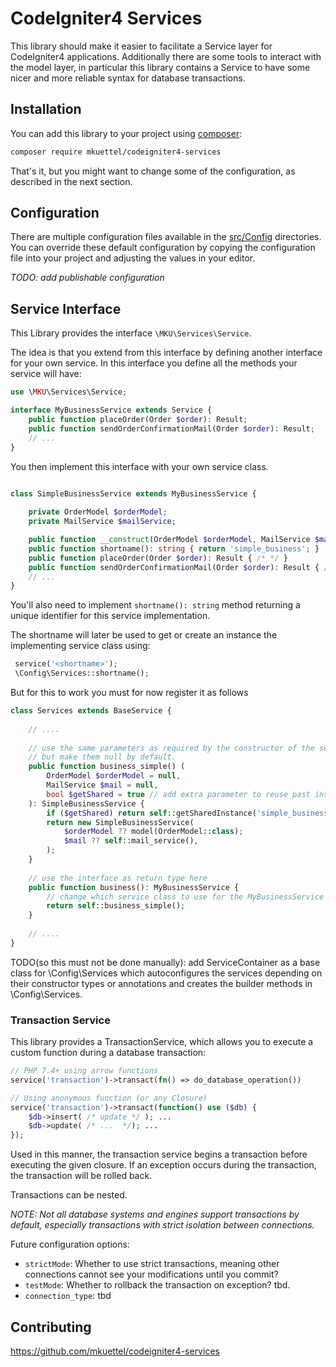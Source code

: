 # CodeIgniter4 Services

This library should make it easier to facilitate a Service layer for CodeIgniter4 applications.
Additionally there are some tools to interact with the model layer, in particular
this library contains a Service to have some nicer and more reliable syntax for database transactions.


## Installation

You can add this library to your project using [composer](https://getcomposer.org):

```sh
composer require mkuettel/codeigniter4-services
```

That's it, but you might want to change some of the configuration, as described in the next section.

## Configuration

There are multiple configuration files available in the [src/Config](https://github.com/mkuettel/codeigniter4-services/branch/main/tree/src/Config) directories.
You can override these default configuration by copying the configuration file into your
project and adjusting the values in your editor.

_TODO: add publishable configuration_

## Service Interface

This Library provides the interface `\MKU\Services\Service`.

The idea is that you extend from this interface by defining another interface for your own service.
In this interface you define all the methods your service will have:

```php
use \MKU\Services\Service;

interface MyBusinessService extends Service {
    public function placeOrder(Order $order): Result;
    public function sendOrderConfirmationMail(Order $order): Result;
    // ...
}
```

You then implement this interface with your own service class.

```php

class SimpleBusinessService extends MyBusinessService {
    
    private OrderModel $orderModel;
    private MailService $mailService;

    public function __construct(OrderModel $orderModel, MailService $mail) { /* ... */ }
    public function shortname(): string { return 'simple_business'; } 
    public function placeOrder(Order $order): Result { /* */ }
    public function sendOrderConfirmationMail(Order $order): Result { /* */ }
    // ...
}
```

You'll also need to implement `shortname(): string` method returning a unique identifier for
this service implementation.

The shortname will later be used to get or create an instance the implementing service class using:

```php
 service('<shortname>'); 
 \Config\Services::shortname();
```


But for this to work you must for now register it as follows
```php
class Services extends BaseService {
    
    // ....
    
    // use the same parameters as required by the constructor of the service class,
    // but make them null by default.
    public function business_simple() (
        OrderModel $orderModel = null,
        MailService $mail = null,
        bool $getShared = true // add extra parameter to reuse past instance if available (e.g. a singleton instance)
    ): SimpleBusinessService {
        if ($getShared) return self::getSharedInstance('simple_business', $config, $db);
        return new SimpleBusinessService(
            $orderModel ?? model(OrderModel::class);
            $mail ?? self::mail_service(),
        );
    }
    
    // use the interface as return type here
    public function business(): MyBusinessService {
        // change which service class to use for the MyBusinessService interface here
        return self::business_simple();
    }
    
    // ....
}
```

TODO(so this must not be done manually): add ServiceContainer as a base class for \Config\Services which autoconfigures the services depending on their constructor types
or annotations and creates the builder methods in \Config\Services.

### Transaction Service

This library provides a TransactionService, which allows you to execute a custom function during a database transaction:

```php
// PHP 7.4+ using arrow functions
service('transaction')->transact(fn() => do_database_operation())

// Using anonymous function (or any Closure)
service('transaction')->transact(function() use ($db) {
    $db->insert( /* update */ ); ...
    $db->update( /* ...  */); ...
});
```

Used in this manner, the transaction service begins a transaction before executing the given closure.
If an exception occurs during the transaction, the transaction will be rolled back.

Transactions can be nested.

_NOTE: Not all database systems and engines support transactions by default, especially transactions with strict isolation between connections._


Future configuration options:

* `strictMode`: Whether to use strict transactions, meaning other connections cannot see your modifications until you commit?
* `testMode`: Whether to rollback the transaction on exception? tbd.
* `connection_type`: tbd

## Contributing

https://github.com/mkuettel/codeigniter4-services
